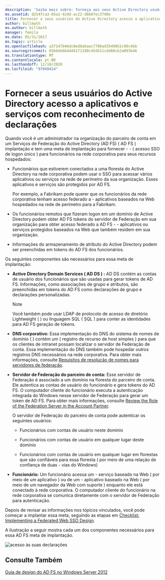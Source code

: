 ```yaml
---
description: 'Saiba mais sobre: forneça aos seus Active Directory usuários acesso aos seus aplicativos e serviços com reconhecimento de declaração'
ms.assetid: d254fca3-85a1-424d-ac22-d6687ec3798e
title: Fornecer a seus usuários do Active Directory acesso a aplicativos e serviços com reconhecimento de declarações
author: billmath
ms.author: billmath
manager: femila
ms.date: 05/31/2017
ms.topic: article
ms.openlocfilehash: a37147b46dc0ed8a6aac7700ad3549052c90c4bb
ms.sourcegitcommit: 65b6de6b44d41f1180c45db11cdd60cb2a093b46
ms.translationtype: MT
ms.contentlocale: pt-BR
ms.lasthandoff: 12/10/2020
ms.locfileid: "97049414"
---
```

# <a name="provide-your-active-directory-users-access-to-your-claims-aware-applications-and-services"></a>Fornecer a seus usuários do Active Directory acesso a aplicativos e serviços com reconhecimento de declarações

Quando você é um administrador na organização do parceiro de conta em um Serviços de Federação do Active Directory (AD FS) \( AD FS \) implantação e tem uma meta de implantação para fornecer \- \- \( acesso SSO de logon único \) para funcionários na rede corporativa para seus recursos hospedados:

-   Funcionários que estiverem conectados a uma floresta do Active Directory na rede corporativa podem usar o SSO para acessar vários aplicativos ou serviços na rede de perímetro da sua organização. Esses aplicativos e serviços são protegidos por AD FS.

    Por exemplo, a Fabrikam pode querer que os funcionários da rede corporativa tenham acesso federado a \- aplicativos baseados na Web hospedados na rede de perímetro para a Fabrikam.

-   Os funcionários remotos que fizeram logon em um domínio de Active Directory podem obter AD FS tokens do servidor de Federação em sua organização para obter acesso federado a AD FS \- \- aplicativos ou serviços protegidos baseados na Web que também residem em sua organização.

-   Informações do armazenamento de atributo do Active Directory podem ser preenchidas em tokens do AD FS dos funcionários.

Os seguintes componentes são necessários para essa meta de implantação:

-   **Active Directory Domain Services \( AD DS \) :** AD DS contém as contas de usuário dos funcionários que são usadas para gerar tokens de AD FS. Informações, como associações de grupo e atributos, são preenchidas em tokens do AD FS como declarações de grupo e declarações personalizadas.

    > [!NOTE]
    > Você também pode usar LDAP de protocolo de acesso de diretório Lightweight \( \) ou linguagem SQL \( SQL \) para conter as identidades para AD FS geração de tokens.

-   **DNS corporativo:** Essa implementação do DNS do sistema de nomes de domínio \( \) contém um \( registro de recurso de host simples \) para que os clientes de intranet possam localizar o servidor de Federação de conta. Essa implementação do DNS também pode hospedar outros registros DNS necessários na rede corporativa. Para obter mais informações, consulte [Requisitos de resolução de nomes para servidores de federação](Name-Resolution-Requirements-for-Federation-Servers.md).

-   **Servidor de Federação do parceiro de conta:** Esse servidor de Federação é associado a um domínio na floresta do parceiro de conta. Ele autentica as contas de usuário do funcionário e gera tokens do AD FS. O computador cliente do funcionário executa a autenticação integrada do Windows nesse servidor de Federação para gerar um token de AD FS. Para obter mais informações, consulte [Review the Role of the Federation Server in the Account Partner](Review-the-Role-of-the-Federation-Server-in-the-Account-Partner.md).

    O servidor de Federação do parceiro de conta pode autenticar os seguintes usuários:

    -   Funcionários com contas de usuário neste domínio

    -   Funcionários com contas de usuário em qualquer lugar deste domínio

    -   Funcionários com contas de usuário em qualquer lugar em florestas que são confiáveis para essa floresta \( por meio de uma relação de confiança de duas \- vias do Windows\)

-   **Funcionário:** Um funcionário acessa um \- serviço baseado na Web \( por meio de um aplicativo \) ou de um \- aplicativo baseado na Web \( por meio de um navegador da Web com suporte \) enquanto ele está conectado à rede corporativa. O computador cliente do funcionário na rede corporativa se comunica diretamente com o servidor de Federação para autenticação.

Depois de revisar as informações nos tópicos vinculados, você pode começar a implantar essa meta, seguindo as etapas em [Checklist: Implementing a Federated Web SSO Design](../../ad-fs/deployment/Checklist--Implementing-a-Federated-Web-SSO-Design.md).

A ilustração a seguir mostra cada um dos componentes necessários para essa AD FS meta de implantação.

![acesso às suas declarações](media/31394ea8-fecb-4372-ac3f-cc3cf566ffc9.gif)

## <a name="see-also"></a>Consulte Também
[Guia de design do AD FS no Windows Server 2012](AD-FS-Design-Guide-in-Windows-Server-2012.md)
